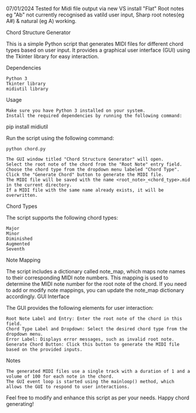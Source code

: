 07/01/2024 Tested for Midi file output via new VS install
"Flat" Root notes eg "Ab" not currently recognised as vatild user input, Sharp root notes(eg A#) & natural (eg A) working.

Chord Structure Generator

This is a simple Python script that generates MIDI files for different chord types based on user input. It provides a graphical user interface (GUI) using the Tkinter library for easy interaction.

Dependencies

    Python 3
    Tkinter library
    midiutil library

Usage

    Make sure you have Python 3 installed on your system.
    Install the required dependencies by running the following command:

pip install midiutil

Run the script using the following command:

    python chord.py

    The GUI window titled "Chord Structure Generator" will open.
    Select the root note of the chord from the "Root Note" entry field.
    Choose the chord type from the dropdown menu labeled "Chord Type".
    Click the "Generate Chord" button to generate the MIDI file.
    The MIDI file will be saved with the name <root_note>_<chord_type>.mid in the current directory.
    If a MIDI file with the same name already exists, it will be overwritten.

Chord Types

The script supports the following chord types:

    Major
    Minor
    Diminished
    Augmented
    Seventh

Note Mapping

The script includes a dictionary called note_map, which maps note names to their corresponding MIDI note numbers. This mapping is used to determine the MIDI note number for the root note of the chord. If you need to add or modify note mappings, you can update the note_map dictionary accordingly.
GUI Interface

The GUI provides the following elements for user interaction:

    Root Note Label and Entry: Enter the root note of the chord in this field.
    Chord Type Label and Dropdown: Select the desired chord type from the dropdown menu.
    Error Label: Displays error messages, such as invalid root note.
    Generate Chord Button: Click this button to generate the MIDI file based on the provided inputs.

Notes

    The generated MIDI files use a single track with a duration of 1 and a volume of 100 for each note in the chord.
    The GUI event loop is started using the mainloop() method, which allows the GUI to respond to user interactions.

Feel free to modify and enhance this script as per your needs. Happy chord generating!
